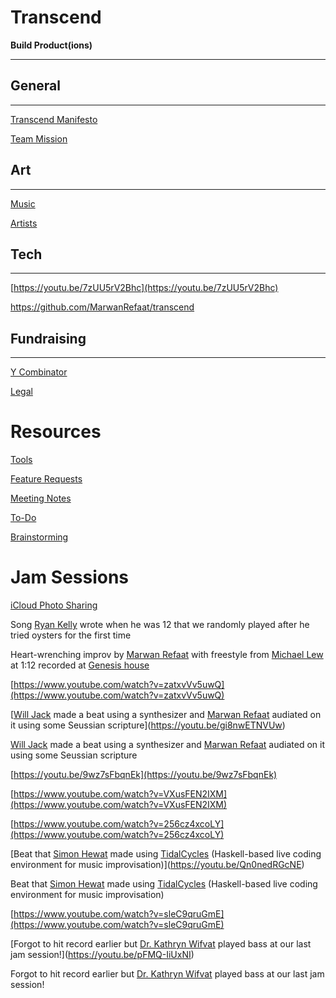 # Transcend

**Build Product(ions)**

---

## General

---

[Transcend Manifesto](Transcend%20ba178c00be234456922f79ff41328167/Transcend%20Manifesto%20efe945719aa0493c9b0e7f8f152453e0.md)

[Team Mission](Transcend%20ba178c00be234456922f79ff41328167/Team%20Mission%20072af6a11ea9412aa499a4dbb41a239e.md)

## Art

---

[Music](Transcend%20ba178c00be234456922f79ff41328167/Music%20d5c3e8139e1f451c82a5f1a5db77846e.csv)

[Artists](Transcend%20ba178c00be234456922f79ff41328167/Artists%20d8112c5f6eb24b769b8c25efdabac692.csv)

## Tech

---

[https://youtu.be/7zUU5rV2Bhc](https://youtu.be/7zUU5rV2Bhc)

https://github.com/MarwanRefaat/transcend

## Fundraising

---

[Y Combinator](Transcend%20ba178c00be234456922f79ff41328167/Y%20Combinator%20d791bf624b3648f39976b5e168be9df8.md)

[Legal](Transcend%20ba178c00be234456922f79ff41328167/Legal%20f77d4360b49b43b5bf64cc2e07a073c8.md)

# Resources

[Tools](Transcend%20ba178c00be234456922f79ff41328167/Tools%2041ddce34829543b59dcc805d0093b6b9.md)

[Feature Requests](Transcend%20ba178c00be234456922f79ff41328167/Feature%20Requests%203e0078f340df4e4ea9b44914f7d6ef89.csv)

[Meeting Notes](Transcend%20ba178c00be234456922f79ff41328167/Meeting%20Notes%20098f8625677142a2a2b54989eb6d725d.csv)

[To-Do](Transcend%20ba178c00be234456922f79ff41328167/To-Do%20fe0f383333bd4543894452111a40e1f3.md)

[Brainstorming](Transcend%20ba178c00be234456922f79ff41328167/Brainstorming%209fa9eb1ceaeb401a829390927d1b2ada.md)

# Jam Sessions

[iCloud Photo Sharing](https://www.icloud.com/sharedalbum/#B10GY8gBYGh0nI3;496FF29F-E8A5-4C0C-B938-F13F10A76481)

Song [Ryan Kelly](https://www.linkedin.com/in/ryannathanielkelly) wrote when he was 12 that we randomly played after he tried oysters for the first time

Heart-wrenching improv by [Marwan Refaat](https://marwanrefaat.com) with freestyle from [Michael Lew](https://twitter.com/michaeljlew) at 1:12 recorded at [Genesis house](https://www.deugenesis.com/)

[https://www.youtube.com/watch?v=zatxvVv5uwQ](https://www.youtube.com/watch?v=zatxvVv5uwQ)

[[Will Jack](https://www.linkedin.com/in/willjack/) made a beat using a synthesizer and [Marwan Refaat](http://marwanrefaat.com) audiated on it using some Seussian scripture](https://youtu.be/gi8nwETNVUw)

[Will Jack](https://www.linkedin.com/in/willjack/) made a beat using a synthesizer and [Marwan Refaat](http://marwanrefaat.com) audiated on it using some Seussian scripture

[https://youtu.be/9wz7sFbqnEk](https://youtu.be/9wz7sFbqnEk)

[https://www.youtube.com/watch?v=VXusFEN2IXM](https://www.youtube.com/watch?v=VXusFEN2IXM)

[https://www.youtube.com/watch?v=256cz4xcoLY](https://www.youtube.com/watch?v=256cz4xcoLY)

[Beat that [Simon Hewat](https://www.linkedin.com/in/sahewat) made using [TidalCycles](http://tidalcycles.org/) (Haskell-based live coding environment for music improvisation)](https://youtu.be/Qn0nedRGcNE)

Beat that [Simon Hewat](https://www.linkedin.com/in/sahewat) made using [TidalCycles](http://tidalcycles.org/) (Haskell-based live coding environment for music improvisation)

[https://www.youtube.com/watch?v=sleC9qruGmE](https://www.youtube.com/watch?v=sleC9qruGmE)

[Forgot to hit record earlier but [Dr. Kathryn Wifvat](https://www.ratemyprofessors.com/ShowRatings.jsp?tid=2196373) played bass at our last jam session!](https://youtu.be/pFMQ-IiUxNI)

Forgot to hit record earlier but [Dr. Kathryn Wifvat](https://www.ratemyprofessors.com/ShowRatings.jsp?tid=2196373) played bass at our last jam session!